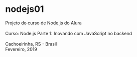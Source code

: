 # nodejs01
Projeto do curso de Node.js do Alura
<br/><br/>
Curso: Node.js Parte 1: Inovando com JavaScript no backend
<br/>
<br/>
Cachoeirinha, RS - Brasil <br>
Fevereiro, 2019
